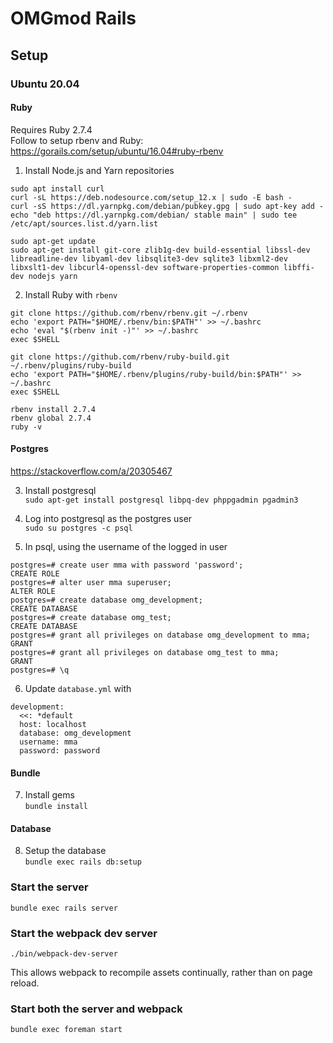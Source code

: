 # OMGmod Rails

## Setup
### Ubuntu 20.04

#### Ruby
Requires Ruby 2.7.4\
Follow to setup rbenv and Ruby: https://gorails.com/setup/ubuntu/16.04#ruby-rbenv

1. Install Node.js and Yarn repositories
```
sudo apt install curl
curl -sL https://deb.nodesource.com/setup_12.x | sudo -E bash -
curl -sS https://dl.yarnpkg.com/debian/pubkey.gpg | sudo apt-key add -
echo "deb https://dl.yarnpkg.com/debian/ stable main" | sudo tee /etc/apt/sources.list.d/yarn.list

sudo apt-get update
sudo apt-get install git-core zlib1g-dev build-essential libssl-dev libreadline-dev libyaml-dev libsqlite3-dev sqlite3 libxml2-dev libxslt1-dev libcurl4-openssl-dev software-properties-common libffi-dev nodejs yarn
```

2. Install Ruby with `rbenv`
```
git clone https://github.com/rbenv/rbenv.git ~/.rbenv
echo 'export PATH="$HOME/.rbenv/bin:$PATH"' >> ~/.bashrc
echo 'eval "$(rbenv init -)"' >> ~/.bashrc
exec $SHELL

git clone https://github.com/rbenv/ruby-build.git ~/.rbenv/plugins/ruby-build
echo 'export PATH="$HOME/.rbenv/plugins/ruby-build/bin:$PATH"' >> ~/.bashrc
exec $SHELL

rbenv install 2.7.4
rbenv global 2.7.4
ruby -v
```

#### Postgres
https://stackoverflow.com/a/20305467

3. Install postgresql\
`sudo apt-get install postgresql libpq-dev phppgadmin pgadmin3`

4. Log into postgresql as the postgres user\
`sudo su postgres -c psql`

5. In psql, using the username of the logged in user
```
postgres=# create user mma with password 'password';
CREATE ROLE
postgres=# alter user mma superuser;
ALTER ROLE
postgres=# create database omg_development;
CREATE DATABASE
postgres=# create database omg_test;
CREATE DATABASE
postgres=# grant all privileges on database omg_development to mma;
GRANT
postgres=# grant all privileges on database omg_test to mma;
GRANT
postgres=# \q
```

6. Update `database.yml` with
```
development:
  <<: *default
  host: localhost
  database: omg_development
  username: mma
  password: password
```

#### Bundle
7. Install gems\
`bundle install`

#### Database 
8. Setup the database\
`bundle exec rails db:setup`

### Start the server
`bundle exec rails server`

### Start the webpack dev server
`./bin/webpack-dev-server`

This allows webpack to recompile assets continually, rather than on page reload.

### Start both the server and webpack
`bundle exec foreman start`